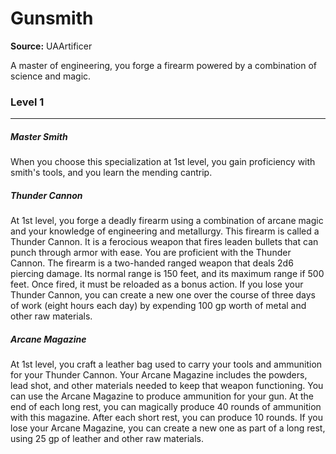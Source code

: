 # Gunsmith

**Source:** UAArtificer

A master of engineering, you forge a firearm powered by a combination of science and magic.


### Level 1
---
##### **Master Smith**
When you choose this specialization at 1st level, you gain proficiency with smith's tools, and you learn the mending cantrip.

##### **Thunder Cannon**
At 1st level, you forge a deadly firearm using a combination of arcane magic and your knowledge of engineering and metallurgy. This firearm is called a Thunder Cannon. It is a ferocious weapon that fires leaden bullets that can punch through armor with ease.
You are proficient with the Thunder Cannon. The firearm is a two-handed ranged weapon that deals 2d6 piercing damage. Its normal range is 150 feet, and its maximum range if 500 feet. Once fired, it must be reloaded as a bonus action.
If you lose your Thunder Cannon, you can create a new one over the course of three days of work (eight hours each day) by expending 100 gp worth of metal and other raw materials.

##### **Arcane Magazine**
At 1st level, you craft a leather bag used to carry your tools and ammunition for your Thunder Cannon. Your Arcane Magazine includes the powders, lead shot, and other materials needed to keep that weapon functioning.
You can use the Arcane Magazine to produce ammunition for your gun. At the end of each long rest, you can magically produce 40 rounds of ammunition with this magazine. After each short rest, you can produce 10 rounds.
If you lose your Arcane Magazine, you can create a new one as part of a long rest, using 25 gp of leather and other raw materials.